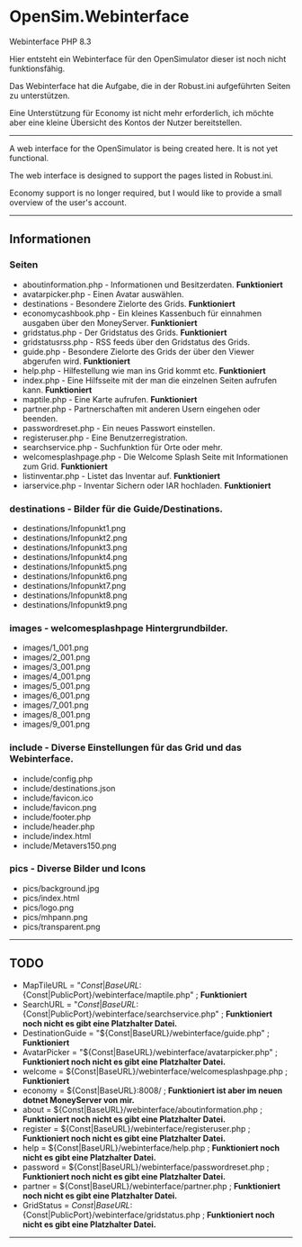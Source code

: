 # OpenSim.Webinterface
Webinterface PHP 8.3

Hier entsteht ein Webinterface für den OpenSimulator dieser ist noch nicht funktionsfähig.

Das Webinterface hat die Aufgabe, die in der Robust.ini aufgeführten Seiten zu unterstützen.

Eine Unterstützung für Economy ist nicht mehr erforderlich, ich möchte aber eine kleine Übersicht des Kontos der Nutzer bereitstellen.

---

A web interface for the OpenSimulator is being created here. It is not yet functional.

The web interface is designed to support the pages listed in Robust.ini.

Economy support is no longer required, but I would like to provide a small overview of the user's account.

---

## Informationen

### Seiten
* aboutinformation.php - Informationen und Besitzerdaten.  **Funktioniert**
* avatarpicker.php - Einen Avatar auswählen.
* destinations - Besondere Zielorte des Grids.  **Funktioniert**
* economycashbook.php - Ein kleines Kassenbuch für einnahmen ausgaben über den MoneyServer. **Funktioniert**
* gridstatus.php - Der Gridstatus des Grids.  **Funktioniert**
* gridstatusrss.php - RSS feeds über den Gridstatus des Grids.
* guide.php - Besondere Zielorte des Grids der über den Viewer abgerufen wird.  **Funktioniert**
* help.php - Hilfestellung wie man ins Grid kommt etc.  **Funktioniert**
* index.php - Eine Hilfsseite mit der man die einzelnen Seiten aufrufen kann.  **Funktioniert**
* maptile.php - Eine Karte aufrufen.  **Funktioniert**
* partner.php - Partnerschaften mit anderen Usern eingehen oder beenden.
* passwordreset.php - Ein neues Passwort einstellen.
* registeruser.php - Eine Benutzerregistration.
* searchservice.php - Suchfunktion für Orte oder mehr.
* welcomesplashpage.php - Die Welcome Splash Seite mit Informationen zum Grid.  **Funktioniert**
* listinventar.php - Listet das Inventar auf.  **Funktioniert**
* iarservice.php - Inventar Sichern oder IAR hochladen.  **Funktioniert**

### destinations - Bilder für die Guide/Destinations.
* destinations/Infopunkt1.png
* destinations/Infopunkt2.png
* destinations/Infopunkt3.png
* destinations/Infopunkt4.png
* destinations/Infopunkt5.png
* destinations/Infopunkt6.png
* destinations/Infopunkt7.png
* destinations/Infopunkt8.png
* destinations/Infopunkt9.png

### images - welcomesplashpage Hintergrundbilder.
* images/1_001.png
* images/2_001.png
* images/3_001.png
* images/4_001.png
* images/5_001.png
* images/6_001.png
* images/7_001.png
* images/8_001.png
* images/9_001.png

### include - Diverse Einstellungen für das Grid und das Webinterface.
* include/config.php
* include/destinations.json
* include/favicon.ico
* include/favicon.png
* include/footer.php
* include/header.php
* include/index.html
* include/Metavers150.png

### pics - Diverse Bilder und Icons
* pics/background.jpg
* pics/index.html
* pics/logo.png
* pics/mhpann.png
* pics/transparent.png

---

## TODO

* MapTileURL = "${Const|BaseURL}:${Const|PublicPort}/webinterface/maptile.php" ; **Funktioniert**
* SearchURL = "${Const|BaseURL}:${Const|PublicPort}/webinterface/searchservice.php" ; **Funktioniert noch nicht es gibt eine Platzhalter Datei.**
* DestinationGuide = "${Const|BaseURL}/webinterface/guide.php" ; **Funktioniert**
* AvatarPicker = "${Const|BaseURL}/webinterface/avatarpicker.php" ; **Funktioniert noch nicht es gibt eine Platzhalter Datei.**
* welcome = ${Const|BaseURL}/webinterface/welcomesplashpage.php ; **Funktioniert**
* economy = ${Const|BaseURL}:8008/ ; **Funktioniert ist aber im neuen dotnet MoneyServer von mir.**
* about = ${Const|BaseURL}/webinterface/aboutinformation.php ; **Funktioniert noch nicht es gibt eine Platzhalter Datei.**
* register = ${Const|BaseURL}/webinterface/registeruser.php ; **Funktioniert noch nicht es gibt eine Platzhalter Datei.**
* help = ${Const|BaseURL}/webinterface/help.php ; **Funktioniert noch nicht es gibt eine Platzhalter Datei.**
* password = ${Const|BaseURL}/webinterface/passwordreset.php ; **Funktioniert noch nicht es gibt eine Platzhalter Datei.**
* partner = ${Const|BaseURL}/webinterface/partner.php ; **Funktioniert noch nicht es gibt eine Platzhalter Datei.**
* GridStatus = ${Const|BaseURL}:${Const|PublicPort}/webinterface/gridstatus.php ; **Funktioniert noch nicht es gibt eine Platzhalter Datei.**

---
